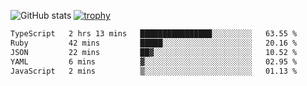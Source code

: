 ![GitHub stats](https://github-readme-stats.vercel.app/api?username=ksk001100&show_icons=true&theme=tokyonight)
[![trophy](https://github-profile-trophy.vercel.app/?username=ksk001100&theme=onedark)](https://github.com/ryo-ma/github-profile-trophy)

<!--START_SECTION:waka-->

```txt
TypeScript   2 hrs 13 mins   ████████████████░░░░░░░░░   63.55 %
Ruby         42 mins         █████░░░░░░░░░░░░░░░░░░░░   20.16 %
JSON         22 mins         ██▓░░░░░░░░░░░░░░░░░░░░░░   10.52 %
YAML         6 mins          ▓░░░░░░░░░░░░░░░░░░░░░░░░   02.95 %
JavaScript   2 mins          ▒░░░░░░░░░░░░░░░░░░░░░░░░   01.13 %
```

<!--END_SECTION:waka-->
